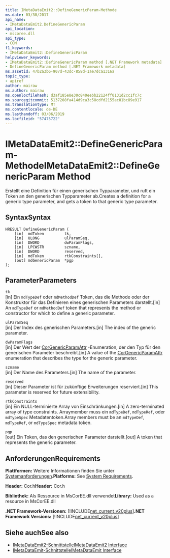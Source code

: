```yaml
---
title: IMetaDataEmit2::DefineGenericParam-Methode
ms.date: 03/30/2017
api_name:
- IMetaDataEmit2.DefineGenericParam
api_location:
- mscoree.dll
api_type:
- COM
f1_keywords:
- IMetaDataEmit2::DefineGenericParam
helpviewer_keywords:
- IMetaDataEmit2::DefineGenericParam method [.NET Framework metadata]
- DefineGenericParam method [.NET Framework metadata]
ms.assetid: 47b2a3b6-907d-43dc-858d-1ae7dca1316a
topic_type:
- apiref
author: mairaw
ms.author: mairaw
ms.openlocfilehash: d3af185e8e30c840eebb22124ff0131d2cc1fc7c
ms.sourcegitcommit: 5137208fa414d9ca3c58cdfd2155ac81bc89e917
ms.translationtype: MT
ms.contentlocale: de-DE
ms.lasthandoff: 03/06/2019
ms.locfileid: "57475722"
---
```

# <a name="imetadataemit2definegenericparam-method"></a><span data-ttu-id="d0ea5-102">IMetaDataEmit2::DefineGenericParam-Methode</span><span class="sxs-lookup"><span data-stu-id="d0ea5-102">IMetaDataEmit2::DefineGenericParam Method</span></span>
<span data-ttu-id="d0ea5-103">Erstellt eine Definition für einen generischen Typparameter, und ruft ein Token an den generischen Typparameter ab.</span><span class="sxs-lookup"><span data-stu-id="d0ea5-103">Creates a definition for a generic type parameter, and gets a token to that generic type parameter.</span></span>  
  
## <a name="syntax"></a><span data-ttu-id="d0ea5-104">Syntax</span><span class="sxs-lookup"><span data-stu-id="d0ea5-104">Syntax</span></span>  
  
```  
HRESULT DefineGenericParam (   
    [in]  mdToken         tk,   
    [in]  ULONG           ulParamSeq,   
    [in]  DWORD           dwParamFlags,   
    [in]  LPCWSTR         szname,   
    [in]  DWORD           reserved,   
    [in]  mdToken         rtkConstraints[],   
    [out] mdGenericParam  *pgp  
);  
```  
  
## <a name="parameters"></a><span data-ttu-id="d0ea5-105">Parameter</span><span class="sxs-lookup"><span data-stu-id="d0ea5-105">Parameters</span></span>  
 `tk`  
 <span data-ttu-id="d0ea5-106">[in] Ein `mdTypeDef` oder `mdMethodDef` Token, das die Methode oder der Konstruktor für das Definieren eines generischen Parameters darstellt.</span><span class="sxs-lookup"><span data-stu-id="d0ea5-106">[in] An `mdTypeDef` or `mdMethodDef` token that represents the method or constructor for which to define a generic parameter.</span></span>  
  
 `ulParamSeq`  
 <span data-ttu-id="d0ea5-107">[in] Der Index des generischen Parameters.</span><span class="sxs-lookup"><span data-stu-id="d0ea5-107">[in] The index of the generic parameter.</span></span>  
  
 `dwParamFlags`  
 <span data-ttu-id="d0ea5-108">[in] Der Wert der [CorGenericParamAttr](../../../../docs/framework/unmanaged-api/metadata/corgenericparamattr-enumeration.md) -Enumeration, der den Typ für den generischen Parameter beschreibt.</span><span class="sxs-lookup"><span data-stu-id="d0ea5-108">[in] A value of the [CorGenericParamAttr](../../../../docs/framework/unmanaged-api/metadata/corgenericparamattr-enumeration.md) enumeration that describes the type for the generic parameter.</span></span>  
  
 `szname`  
 <span data-ttu-id="d0ea5-109">[in] Der Name des Parameters.</span><span class="sxs-lookup"><span data-stu-id="d0ea5-109">[in] The name of the parameter.</span></span>  
  
 `reserved`  
 <span data-ttu-id="d0ea5-110">[in] Dieser Parameter ist für zukünftige Erweiterungen reserviert.</span><span class="sxs-lookup"><span data-stu-id="d0ea5-110">[in] This parameter is reserved for future extensibility.</span></span>  
  
 `rtkConstraints`  
 <span data-ttu-id="d0ea5-111">[in] Ein NULL-terminierte Array von Einschränkungen.</span><span class="sxs-lookup"><span data-stu-id="d0ea5-111">[in] A zero-terminated array of type constraints.</span></span> <span data-ttu-id="d0ea5-112">Arraymember muss ein `mdTypeDef`, `mdTypeRef`, oder `mdTypeSpec` Metadatentoken.</span><span class="sxs-lookup"><span data-stu-id="d0ea5-112">Array members must be an `mdTypeDef`, `mdTypeRef`, or `mdTypeSpec` metadata token.</span></span>  
  
 `pgp`  
 <span data-ttu-id="d0ea5-113">[out] Ein Token, das den generischen Parameter darstellt.</span><span class="sxs-lookup"><span data-stu-id="d0ea5-113">[out] A token that represents the generic parameter.</span></span>  
  
## <a name="requirements"></a><span data-ttu-id="d0ea5-114">Anforderungen</span><span class="sxs-lookup"><span data-stu-id="d0ea5-114">Requirements</span></span>  
 <span data-ttu-id="d0ea5-115">**Plattformen:** Weitere Informationen finden Sie unter [Systemanforderungen](../../../../docs/framework/get-started/system-requirements.md).</span><span class="sxs-lookup"><span data-stu-id="d0ea5-115">**Platforms:** See [System Requirements](../../../../docs/framework/get-started/system-requirements.md).</span></span>  
  
 <span data-ttu-id="d0ea5-116">**Header:** Cor.h</span><span class="sxs-lookup"><span data-stu-id="d0ea5-116">**Header:** Cor.h</span></span>  
  
 <span data-ttu-id="d0ea5-117">**Bibliothek:** Als Ressource in MsCorEE.dll verwendet</span><span class="sxs-lookup"><span data-stu-id="d0ea5-117">**Library:** Used as a resource in MsCorEE.dll</span></span>  
  
 <span data-ttu-id="d0ea5-118">**.NET Framework-Versionen:** [!INCLUDE[net_current_v20plus](../../../../includes/net-current-v20plus-md.md)]</span><span class="sxs-lookup"><span data-stu-id="d0ea5-118">**.NET Framework Versions:** [!INCLUDE[net_current_v20plus](../../../../includes/net-current-v20plus-md.md)]</span></span>  
  
## <a name="see-also"></a><span data-ttu-id="d0ea5-119">Siehe auch</span><span class="sxs-lookup"><span data-stu-id="d0ea5-119">See also</span></span>
- [<span data-ttu-id="d0ea5-120">IMetaDataEmit2-Schnittstelle</span><span class="sxs-lookup"><span data-stu-id="d0ea5-120">IMetaDataEmit2 Interface</span></span>](../../../../docs/framework/unmanaged-api/metadata/imetadataemit2-interface.md)
- [<span data-ttu-id="d0ea5-121">IMetaDataEmit-Schnittstelle</span><span class="sxs-lookup"><span data-stu-id="d0ea5-121">IMetaDataEmit Interface</span></span>](../../../../docs/framework/unmanaged-api/metadata/imetadataemit-interface.md)
